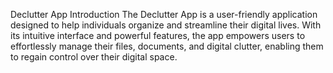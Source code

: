 Declutter App
Introduction
The Declutter App is a user-friendly application designed to help individuals organize and streamline their digital lives. With its intuitive interface and powerful features, the app empowers users to effortlessly manage their files, documents, and digital clutter, enabling them to regain control over their digital space.
